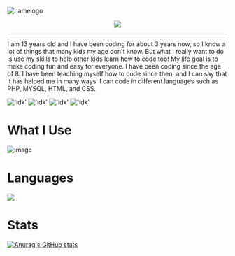 ![namelogo](https://media.discordapp.net/attachments/1043921535154524270/1054814667379322960/ak.png?width=1025&height=224)
<p align="center">
  <img src="https://media.discordapp.net/attachments/1043921535154524270/1054814667026997288/output-onlinegiftools_2.gif"
       </p>
  
  ---
  
I am 13 years old and I have been coding for about 3 years now, so I know a lot of things that many kids my age don't know. But what I really want to do is use my skills to help other kids learn how to code too!
My life goal is to make coding fun and easy for everyone.
I have been coding since the age of 8. I have been teaching myself how to code since then, and I can say that it has helped me in many ways.
I can code in different languages such as PHP, MYSQL, HTML, and CSS.
  
!['idk'](https://img.shields.io/badge/Youtube-@aking101-CC0000?style=for-the-badge&logo=Youtube)
!['idk'](https://img.shields.io/badge/Codepen-@aking101-000000?style=for-the-badge&logo=Codepen)
!['idk'](https://img.shields.io/badge/Spotify-@xero-1db954?style=for-the-badge&logo=Spotify)
!['idk'](https://img.shields.io/badge/REPLIT-@djuank-f26207?style=for-the-badge&logo=Replit)

  # What I Use 

  ![image](https://user-images.githubusercontent.com/85898231/208759749-12cbff09-f7ca-4cfb-be38-a762f4392388.png)
  # Languages 

  <img src="https://secureservercdn.net/160.153.137.184/fad.0cb.myftpupload.com/wp-content/uploads/2017/01/Web-Development-Featured-Image.png?time=1656696125" >
  
  # Stats
  
  [![Anurag's GitHub stats](https://github-readme-stats.vercel.app/api?username=aking319)](https://github.com/anuraghazra/github-readme-stats)

